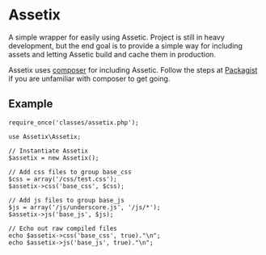 # Assetix

A simple wrapper for easily using Assetic. Project is still in heavy development, but the
end goal is to provide a simple way for including assets and letting Assetic build and
cache them in production.

Assetix uses [composer](http://getcomposer.org/) for including Assetic. Follow the steps
at [Packagist](http://packagist.org/) if you are unfamiliar with composer to get going.

## Example

	require_once('classes/assetix.php');

	use Assetix\Assetix;

	// Instantiate Assetix
	$assetix = new Assetix();

	// Add css files to group base_css
	$css = array('/css/test.css');
	$assetix->css('base_css', $css);

	// Add js files to group base_js
	$js = array('/js/underscore.js', '/js/*');
	$assetix->js('base_js', $js);

	// Echo out raw compiled files
	echo $assetix->css('base_css', true)."\n";
	echo $assetix->js('base_js', true)."\n";

